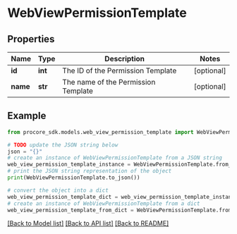 # WebViewPermissionTemplate


## Properties

Name | Type | Description | Notes
------------ | ------------- | ------------- | -------------
**id** | **int** | The ID of the Permission Template | [optional] 
**name** | **str** | The name of the Permission Template | [optional] 

## Example

```python
from procore_sdk.models.web_view_permission_template import WebViewPermissionTemplate

# TODO update the JSON string below
json = "{}"
# create an instance of WebViewPermissionTemplate from a JSON string
web_view_permission_template_instance = WebViewPermissionTemplate.from_json(json)
# print the JSON string representation of the object
print(WebViewPermissionTemplate.to_json())

# convert the object into a dict
web_view_permission_template_dict = web_view_permission_template_instance.to_dict()
# create an instance of WebViewPermissionTemplate from a dict
web_view_permission_template_from_dict = WebViewPermissionTemplate.from_dict(web_view_permission_template_dict)
```
[[Back to Model list]](../README.md#documentation-for-models) [[Back to API list]](../README.md#documentation-for-api-endpoints) [[Back to README]](../README.md)


